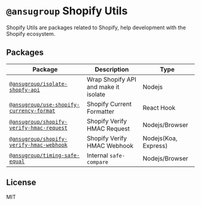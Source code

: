 # `@ansugroup` Shopify Utils

Shopify Utils are packages related to Shopify, help development with the Shopify ecosystem.

## Packages

| Package                                                                                                                 | Description                          | Type                 |
| ----------------------------------------------------------------------------------------------------------------------- | ------------------------------------ | -------------------- |
| [`@ansugroup/isolate-shopfy-api`](https://github.com/ANSUGroup/shopify/tree/main/packages/isolate-shopfy-api)           | Wrap Shopify API and make it isolate | Nodejs               |
| [`@ansugroup/use-shopify-currency-format`](https://github.com/ANSUGroup/shopify/tree/main/packages/currency-format)     | Shopify Current Formatter            | React Hook           |
| [`@ansugroup/shopify-verify-hmac-request`](https://github.com/ANSUGroup/shopify/tree/main/packages/verify-hmac-request) | Shopify Verify HMAC Request          | Nodejs/Browser       |
| [`@ansugroup/shopify-verify-hmac-webhook`](https://github.com/ANSUGroup/shopify/tree/main/packages/verify-hmac-webhook) | Shopify Verify HMAC Webhook          | Nodejs(Koa, Express) |
| [`@ansugroup/timing-safe-equal`](https://github.com/ANSUGroup/shopify/tree/main/packages/timing-safe-equal)             | Internal `safe-compare`              | Nodejs/Browser       |

## License

MIT
